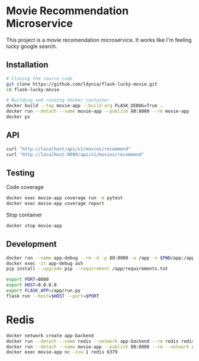 # Movie Recommendation Microservice

This project is a movie recomendation microservice. It works like I'm feeling lucky google search.

## Installation

```bash
# Cloning the source code
git clone https://github.com/ldynia/flask-lucky-movie.git
cd flask-lucky-movie

# Building and running docker container
docker build --tag movie-app --build-arg FLASK_DEBUG=True .
docker run --detach --name movie-app --publish 80:8080 --rm movie-app
docker ps
```
## API

```bash
curl "http://localhost/api/v1/movies/recommend"
curl "http://localhost:8080/api/v1/movies/recommend"
```

## Testing

Code coverage
```bash
docker exec movie-app coverage run -m pytest
docker exec movie-app coverage report
```

Stop container
```bash
docker stop movie-app
```

## Development

```bash
docker run --name app-debug --rm -d -p 80:8080 -w /app -v $PWD/app:/app python:3.9.5-alpine sleep 1d
docker exec -it app-debug ash
pip install --upgrade pip --requirement /app/requirements.txt

export PORT=8080
export HOST=0.0.0.0
export FLASK_APP=/app/run.py
flask run --host=$HOST --port=$PORT
```

# Redis

```bash
docker network create app-backend
docker run --detach --name redis --network app-backend --rm redis redis-server --save 60 1 --loglevel warning
docker run --detach --name movie-app --publish 80:8080 --rm --network app-backend movie-app
docker exec movie-app nc -zvw 1 redis 6379
```